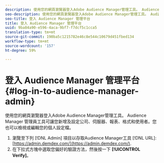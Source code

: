 ```yaml
---
description: 使用您的網頁瀏覽器登入Adobe Audience Manager管理工具。 Audience Manager 管理員工具可讓您新增及設定公司、伺服器、報表、格式和使用者。您也可以檢視或編輯您的個人設定檔。
seo-description: 使用您的網頁瀏覽器登入Adobe Audience Manager管理工具。 Audience Manager 管理員工具可讓您新增及設定公司、伺服器、報表、格式和使用者。您也可以檢視或編輯您的個人設定檔。
seo-title: 登入 Audience Manager 管理平台
title: 登入 Audience Manager 管理平台
uuid: 9ba84a90-e596-4aca-9bf7-f7dcf5c1cca5
translation-type: tm+mt
source-git-commit: 190ba5c1215782e46c8e544c10679d451fbed134
workflow-type: tm+mt
source-wordcount: '157'
ht-degree: 59%

---
```



# 登入 Audience Manager 管理平台 {#log-in-to-audience-manager-admin}

使用您的網頁瀏覽器登入Adobe Audience Manager管理工具。 Audience Manager 管理員工具可讓您新增及設定公司、伺服器、報表、格式和使用者。您也可以檢視或編輯您的個人設定檔。

<!-- t_login.xml -->

1. 瀏覽至下列 [!DNL Admin] 項目以存取Audience Manager工具 [!DNL URL]: [https://admin.demdex.com/](https://admin.demdex.com/).
1. 在下拉式方塊中選取您偏好的驗證方法，然後按一下 **[!UICONTROL Verify]**。
